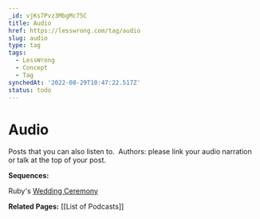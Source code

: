 ```yaml
---
_id: vjKs7Pvz3MbgMc75C
title: Audio
href: https://lesswrong.com/tag/audio
slug: audio
type: tag
tags:
  - LessWrong
  - Concept
  - Tag
synchedAt: '2022-08-29T10:47:22.517Z'
status: todo
---
```


# Audio

Posts that you can also listen to.  Authors: please link your audio narration or talk at the top of your post.

**Sequences:**

Ruby's [Wedding Ceremony](https://www.lesswrong.com/s/k2fboiMkdfbCdgFzx)

**Related Pages:** [[List of Podcasts]]
